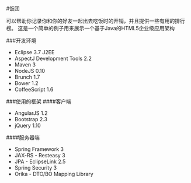 #饭团

可以帮助你记录你和你的好友一起出去吃饭时的开销，并且提供一些有用的排行榜。
这是一个简单的例子用来展示一个基于Java的HTML5企业级应用架构

###开发环境
* Eclipse 3.7 J2EE
* AspectJ Development Tools 2.2
* Maven 3
* NodeJS 0.10
* Brunch 1.7
* Bower 1.2
* CoffeeScript 1.6

###使用的框架
####客户端
* AngularJS 1.2
* Bootstrap 2.3
* jQuery 1.10

####服务器端
* Spring Framework 3
* JAX-RS - Resteasy 3
* JPA - EclipseLink 2.5
* Spring Security 3
* Orika - DTO/BO Mapping Library


